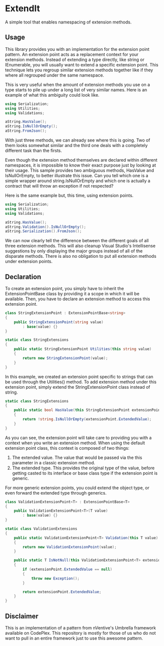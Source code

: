 ExtendIt
========

A simple tool that enables namespacing of extension methods.

Usage
-----

This library provides you with an implementation for the extension point pattern. An extension point acts as a replacement context for your extension methods. Instead of extending a type directly, like string or IEnumerable, you will usually want to extend a specific extension point. This technique lets you regroup similar extension methods together like if they where all regrouped under the same namespace.

This is very useful when the amount of extension methods you use on a type starts to pile up under a long list of very similar names. Here is an example of what this ambiguity could look like.

```csharp
using Serialization;
using Utilities;
using Validations;

aString.HasValue();
aString.IsNullOrEmpty();
aString.FromJson();
```

With just three methods, we can already see where this is going. Two of them looks somewhat similar and the third one deals with a completely different task than the firsts.

Even though the extension method themselves are declared within different namespaces, it is impossible to know their exact purpose just by looking at their usage. This sample provides two ambiguous methods, HasValue and IsNullOrEmpty, to better illustrate this issue. Can you tell which one is a simple wrapper around string.IsNullOrEmpty and which one is actually a contract that will throw an exception if not respected?

Here is the same example but, this time, using extension points.

```csharp
using Serialization;
using Utilities;
using Validations;

aString.HasValue();
aString.Validation().IsNullOrEmpty();
aString.Serialization().FromJson();
```

We can now clearly tell the difference between the different goals of all three extension methods. This will also cleanup Visual Studio's Intellisense suggestions by only displaying the major groups instead of all of the disparate methods. There is also no obligation to put all extension methods under extension points.

Declaration
-----------

To create an extension point, you simply have to inherit the ExtensionPointBase class by providing it a scope in which it will be available. Then, you have to declare an extension method to access this extension point.

```csharp
class StringExtensionPoint : ExtensionPointBase<string>
{
    public StringExtensionPoint(string value)
        : base(value) {}
}

static class StringExtensions
{
    public static StringExtensionPoint Utilities(this string value)
    {
        return new StringExtensionPoint(value);
    }
}
```

In this example, we created an extension point specific to strings that can be used through the Utilities() method. To add extension method under this extension point, simply extend the StringExtensionPoint class instead of string.

```csharp
static class StringExtensions
{
    public static bool HasValue(this StringExtensionPoint extensionPoint)
    {
        return !string.IsNullOrEmpty(extensionPoint.ExtendedValue);
    }
}
```


As you can see, the extension point will take care to providing you with a context when you write an extension method. When using the default extension point class, this context is composed of two things:
1.    The extended value. The value that would be passed via the this parameter in a classic extension method.
2.    The extended type. This provides the original type of the value, before getting casted to its interface or base class type if the extension point is generic.

For more generic extension points, you could extend the object type, or even forward the extended type through generics.

```csharp
class ValidationExtensionPoint<T> : ExtensionPointBase<T>
{
    public ValidationExtensionPoint<T>(T value)
        : base(value) {}
}

static class ValidationExtensions
{
    public static ValidationExtensionPoint<T> Validation(this T value)
    {
        return new ValidationExtensionPoint(value);
    }

    public static T IsNotNull(this ValidationExtensionPoint<T> extensionPoint)
    {
        if (extensionPoint.ExtendedValue == null)
        {
            throw new Exception();
        }

        return extensionPoint.ExtendedValue;
    }
}
```

Disclaimer
----------

This is an implementation of a pattern from nVentive's Umbrella framework available on CodePlex. This repository is mostly for those of us who do not want to pull in an entire framework just to use this awesome pattern.

